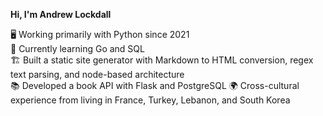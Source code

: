 **Hi, I'm Andrew Lockdall**

🖥️ Working primarily with Python since 2021  
🐹 Currently learning Go and SQL  
🏗️ Built a static site generator with Markdown to HTML conversion, regex text parsing, and node-based architecture  
📚 Developed a book API with Flask and PostgreSQL
🌍 Cross-cultural experience from living in France, Turkey, Lebanon, and South Korea  
